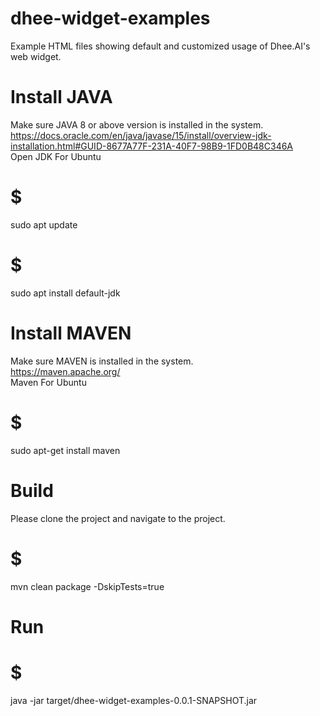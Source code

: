 # dhee-widget-examples
Example HTML files showing default and customized usage of Dhee.AI's web widget.

# Install JAVA
Make sure JAVA 8 or above version is installed in the system.
<br/>
https://docs.oracle.com/en/java/javase/15/install/overview-jdk-installation.html#GUID-8677A77F-231A-40F7-98B9-1FD0B48C346A
<br/>
Open JDK For Ubuntu
<br/>
# $ 
sudo apt update
<br/>
# $ 
sudo apt install default-jdk

# Install MAVEN
Make sure MAVEN is installed in the system.
<br/>
https://maven.apache.org/
<br/>
Maven For Ubuntu
<br/>
# $ 
sudo apt-get install maven

# Build
Please clone the project and navigate to the project.
<br/>
# $ 
mvn clean package -DskipTests=true

# Run
# $ 
java -jar target/dhee-widget-examples-0.0.1-SNAPSHOT.jar
